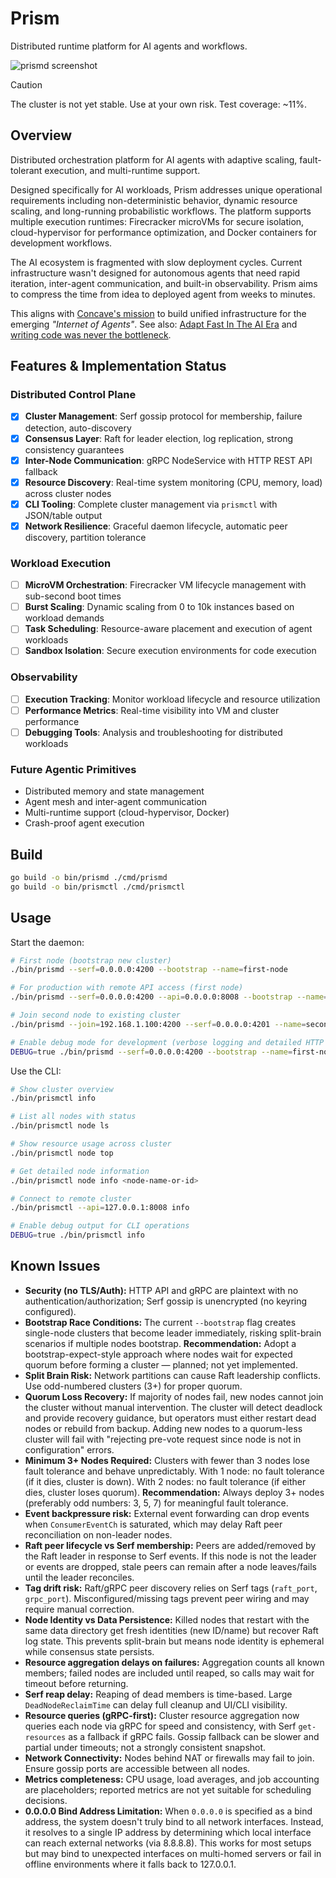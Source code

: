 # Prism

Distributed runtime platform for AI agents and workflows.

![prismd screenshot](https://github.com/user-attachments/assets/f876bf59-616a-40a3-9a37-b1116a5655f2)

> [!CAUTION]
> The cluster is not yet stable. Use at your own risk. Test coverage: ~11%.

## Overview

Distributed orchestration platform for AI agents with adaptive scaling, fault-tolerant execution, and multi-runtime support.

Designed specifically for AI workloads, Prism addresses unique operational requirements including non-deterministic behavior, dynamic resource scaling, and long-running probabilistic workflows. The platform supports multiple execution runtimes: Firecracker microVMs for secure isolation, cloud-hypervisor for performance optimization, and Docker containers for development workflows.

The AI ecosystem is fragmented with slow deployment cycles. Current infrastructure wasn't designed for autonomous agents that need rapid iteration, inter-agent communication, and built-in observability. Prism aims to compress the time from idea to deployed agent from weeks to minutes.

This aligns with [Concave's mission](https://concave.dev/) to build unified infrastructure for the emerging _"Internet of Agents"_. See also: [Adapt Fast In The AI Era](https://matmul.net/$/adapt-fast.html) and [writing code was never the bottleneck](https://ordep.dev/posts/writing-code-was-never-the-bottleneck).

## Features & Implementation Status

### Distributed Control Plane
- [x] **Cluster Management**: Serf gossip protocol for membership, failure detection, auto-discovery
- [x] **Consensus Layer**: Raft for leader election, log replication, strong consistency guarantees  
- [x] **Inter-Node Communication**: gRPC NodeService with HTTP REST API fallback
- [x] **Resource Discovery**: Real-time system monitoring (CPU, memory, load) across cluster nodes
- [x] **CLI Tooling**: Complete cluster management via `prismctl` with JSON/table output
- [x] **Network Resilience**: Graceful daemon lifecycle, automatic peer discovery, partition tolerance

### Workload Execution
- [ ] **MicroVM Orchestration**: Firecracker VM lifecycle management with sub-second boot times
- [ ] **Burst Scaling**: Dynamic scaling from 0 to 10k instances based on workload demands
- [ ] **Task Scheduling**: Resource-aware placement and execution of agent workloads
- [ ] **Sandbox Isolation**: Secure execution environments for code execution

### Observability
- [ ] **Execution Tracking**: Monitor workload lifecycle and resource utilization
- [ ] **Performance Metrics**: Real-time visibility into VM and cluster performance
- [ ] **Debugging Tools**: Analysis and troubleshooting for distributed workloads

### Future Agentic Primitives

- Distributed memory and state management
- Agent mesh and inter-agent communication  
- Multi-runtime support (cloud-hypervisor, Docker)
- Crash-proof agent execution

## Build

```bash
go build -o bin/prismd ./cmd/prismd
go build -o bin/prismctl ./cmd/prismctl
```

## Usage

Start the daemon:
```bash
# First node (bootstrap new cluster)
./bin/prismd --serf=0.0.0.0:4200 --bootstrap --name=first-node

# For production with remote API access (first node)
./bin/prismd --serf=0.0.0.0:4200 --api=0.0.0.0:8008 --bootstrap --name=first-node

# Join second node to existing cluster
./bin/prismd --join=192.168.1.100:4200 --serf=0.0.0.0:4201 --name=second-node

# Enable debug mode for development (verbose logging and detailed HTTP output)
DEBUG=true ./bin/prismd --serf=0.0.0.0:4200 --bootstrap --name=first-node
```

Use the CLI:
```bash
# Show cluster overview
./bin/prismctl info

# List all nodes with status
./bin/prismctl node ls

# Show resource usage across cluster  
./bin/prismctl node top

# Get detailed node information
./bin/prismctl node info <node-name-or-id>

# Connect to remote cluster
./bin/prismctl --api=127.0.0.1:8008 info

# Enable debug output for CLI operations
DEBUG=true ./bin/prismctl info
```

## Known Issues

- **Security (no TLS/Auth):** HTTP API and gRPC are plaintext with no authentication/authorization; Serf gossip is unencrypted (no keyring configured).
- **Bootstrap Race Conditions:** The current `--bootstrap` flag creates single-node clusters that become leader immediately, risking split-brain scenarios if multiple nodes bootstrap. **Recommendation:** Adopt a bootstrap-expect-style approach where nodes wait for expected quorum before forming a cluster — planned; not yet implemented.
- **Split Brain Risk:** Network partitions can cause Raft leadership conflicts. Use odd-numbered clusters (3+) for proper quorum.
- **Quorum Loss Recovery:** If majority of nodes fail, new nodes cannot join the cluster without manual intervention. The cluster will detect deadlock and provide recovery guidance, but operators must either restart dead nodes or rebuild from backup. Adding new nodes to a quorum-less cluster will fail with "rejecting pre-vote request since node is not in configuration" errors.
- **Minimum 3+ Nodes Required:** Clusters with fewer than 3 nodes lose fault tolerance and behave unpredictably. With 1 node: no fault tolerance (if it dies, cluster is down). With 2 nodes: no fault tolerance (if either dies, cluster loses quorum). **Recommendation:** Always deploy 3+ nodes (preferably odd numbers: 3, 5, 7) for meaningful fault tolerance.
- **Event backpressure risk:** External event forwarding can drop events when `ConsumerEventCh` is saturated, which may delay Raft peer reconciliation on non-leader nodes.
- **Raft peer lifecycle vs Serf membership:** Peers are added/removed by the Raft leader in response to Serf events. If this node is not the leader or events are dropped, stale peers can remain after a node leaves/fails until the leader reconciles.
- **Tag drift risk:** Raft/gRPC peer discovery relies on Serf tags (`raft_port`, `grpc_port`). Misconfigured/missing tags prevent peer wiring and may require manual correction.
- **Node Identity vs Data Persistence:** Killed nodes that restart with the same data directory get fresh identities (new ID/name) but recover Raft log state. This prevents split-brain but means node identity is ephemeral while consensus state persists.
- **Resource aggregation delays on failures:** Aggregation counts all known members; failed nodes are included until reaped, so calls may wait for timeout before returning.
- **Serf reap delay:** Reaping of dead members is time-based. Large `DeadNodeReclaimTime` can delay full cleanup and UI/CLI visibility.
- **Resource queries (gRPC-first):** Cluster resource aggregation now queries each node via gRPC for speed and consistency, with Serf `get-resources` as a fallback if gRPC fails. Gossip fallback can be slower and partial under timeouts; not a strongly consistent snapshot.
- **Network Connectivity:** Nodes behind NAT or firewalls may fail to join. Ensure gossip ports are accessible between all nodes.
- **Metrics completeness:** CPU usage, load averages, and job accounting are placeholders; reported metrics are not yet suitable for scheduling decisions.
- **0.0.0.0 Bind Address Limitation:** When `0.0.0.0` is specified as a bind address, the system doesn't truly bind to all network interfaces. Instead, it resolves to a single IP address by determining which local interface can reach external networks (via 8.8.8.8). This works for most setups but may bind to unexpected interfaces on multi-homed servers or fail in offline environments where it falls back to 127.0.0.1.
